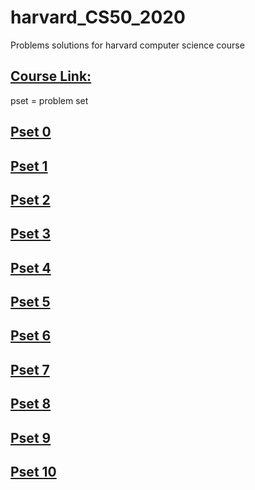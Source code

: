 # harvard_CS50_2020
Problems solutions for harvard  computer science course

## [Course Link:](https://cs50.harvard.edu/x/2020/)

pset = problem set


## [Pset 0](https://cs50.harvard.edu/x/2021/weeks/0)

## [Pset 1](https://cs50.harvard.edu/x/2021/weeks/1)

## [Pset 2](https://cs50.harvard.edu/x/2021/weeks/2/)

## [Pset 3](https://cs50.harvard.edu/x/2021/weeks/3/)

## [Pset 4](https://cs50.harvard.edu/x/2021/weeks/4/)

## [Pset 5](https://cs50.harvard.edu/x/2021/weeks/5/)

## [Pset 6](https://cs50.harvard.edu/x/2021/weeks/6/)

## [Pset 7](https://cs50.harvard.edu/x/2021/weeks/7/)

## [Pset 8](https://cs50.harvard.edu/x/2021/weeks/8/)

## [Pset 9](https://cs50.harvard.edu/x/2021/weeks/9/)

## [Pset 10](https://cs50.harvard.edu/x/2021/weeks/10/)
